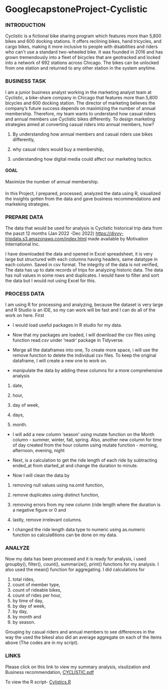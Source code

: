 # GooglecapstoneProject-Cyclistic

### INTRODUCTION

Cyclistic is a fictional bike sharing program which features more than 5,800 bikes and 600 docking stations. It offers reclining bikes, hand tricycles, and cargo bikes, making it more inclusive to people with disabilities and riders who can't use a standard two-wheeled bike. It was founded in 2016 and has grown tremendously into a fleet of bicycles that are geotracked and locked into a network of 692 stations across Chicago. The bikes can be unlocked from one station and returned to any other station in the system anytime.


### BUSINESS TASK

I am a junior business analyst working in the marketing analyst team at Cyclistic, a bike-share company in Chicago that features more than 5,800 bicycles and 600 docking station.
The director of marketing believes the company’s future success depends on maximizing the number of annual membership. Therefore, my team wants to understand how casual riders and annual members use Cyclistic bikes differently.
To design marketing strategies aimed at converting casual riders into annual members, how? 
1. By understanding how annual members and casual riders use bikes differently,

2. why casual riders would buy a membership,

3. understanding how digital media could affect our marketing tactics.

#### GOAL
Maximize the number of annual membership.

####
In this Project, I prepared, processed, analyzed the data using R, visualized the insights gotten from the data and gave business recommendations and markeking strategies.

### PREPARE DATA
The data that would be used for analysis is Cyclistic historical trip data from the paszt 12 months (Jan 2022 -Dec 2022) https://divvy-tripdata.s3.amazonaws.com/index.html made available by Motivation International Inc.

I have downloaded the data and opened in Excel spreadsheet, it is very large but structured with each columns having headers, same datatype in each column. Saved in csv format.
The integrity of the data is not verified, The data has up to date records of trips for analyzing historic data. The data has null values in some rows and duplicates. I would have to filter and sort the data but I would not using Excel for this.

### PROCESS DATA
I am using R for processing and analyzing, because the dataset is very large and R Studio is an IDE, so my can work will be fast and I can do all of the work on here.
First 
- I would load useful packages in R studio for my data.

- Now that my packages are loaded, I will download the csv files using function read.csv under ‘readr’ package in Tidyverse.

- Merge all the dataframes into one, To create more space, i will use the remove function to delete the individual csv files. To keep the original dataframe, I will create a new one to work on.

- manipulate the data by adding these columns for a more comprehensive analysis

1. date,

2. hour,

3. day of week,

4. days,

5. month.

- I will add a new column ‘season’ using mutate function on the Month column - summer, winter, fall, spring. Also, another new column for time of day created from the hour column using mutate function - morning, afternoon, evening, night

- Next, is a calculation to get the ride length of each ride by subtracting ended_at from started_at and change the duration to minute.

- Now I will clean the data by

1. removing null values using na.omit function,

2. remove duplicates using distinct function,

3. removing errors from my new column (ride length where the duration is a negative figure or 0 and 

4. lastly, remove irrelevant columns.

- I changed the ride length data type to numeric using as.numeric function so calcula6tions can be done on my data.

### ANALYZE

Now my data has been processed and it is ready for analysis, i used groupby(), filter(), count(), summarize(), print() functions for my analysis. I also used the mean() function for aggregating. I did calculations for

1. total rides,
2. count of member type,
3. count of rideable bikes,
6. count of rides per hour,
7. by time of day,
8. by day of week,
9. by day,
10. by month and
11. by season.

Grouping by casual riders and annual members to see differences in the way the used the bikesI also did an average aggregate on each of the items above
(The codes are in my script).

### LINKS
Please click on this link to view my summary analysis, visulization and Business recommendation, [CYCLISTIC.pdf](https://github.com/Dolapomimi/googlecapstoneProject-Cyclistic/files/11039164/CYCLISTIC.pdf)


To view the R script- [Cylistics.R](https://github.com/Dolapomimi/googlecapstoneProject-Cyclistic/blob/main/Cylistics.R)


